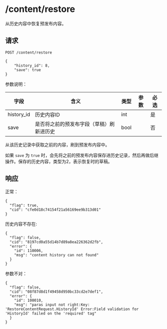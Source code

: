 # /content/restore

从历史内容中恢复预发布内容。

## 请求

```
POST /content/restore

{
	"history_id": 8,
	"save": true
}
```

参数说明：

| 字段   |      含义   |类型  |   参数 |  必选 |
|----------|--------|------|------|------|
| history_id | 历史内容ID | int | | 是 |
| save | 是否将之前的预发布字段（草稿）刷新进历史 | bool | | 否 |

从该历史记录中获取之前的内容，刷到预发布内容中。

如果 `save` 为 `true` 时，会先将之前的预发布内容保存进历史记录，然后再做后继操作。保存的历史内容，类型为2，表示恢复时的草稿。

## 响应

正常：

```
{
  "flag": true,
  "cid": "cfe0d18c74154f21a56169ee9b313d01"
}
```

历史内容不存在:

```
{
  "flag": false,
  "cid": "8197cd0a55d14b7d89a8ea226362d2fb",
  "error": {
    "id": 110006,
    "msg": "content history can not found"
  }
}
```

参数不对：

```
{
  "flag": false,
  "cid": "08f87d8d1f49458d950bc33cd2e7def1",
  "error": {
    "id": 100010,
    "msg": "paras input not right:Key: 'RestoreContentRequest.HistoryId' Error:Field validation for 'HistoryId' failed on the 'required' tag"
  }
}
```